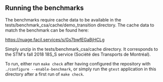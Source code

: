## Running the benchmarks

The benchmarks require cache data to be available in the tests/benchmark_csa/cache/demo_transition directory. The cache data to match the benchmark can be found here:

https://nuage.facil.services/s/Gs7bwfEGaBjHCLg 

Simply unzip in the tests/benchmark_csa/cache directory. It corresponds to the STM's fall 2018 18S_S service (Société des Transports de Montréal).

To run, either run `make check` after having configured the repository with `./configure --enable-benchmark`, or simply run the `gtest` application in this directory after a first run of `make check`.